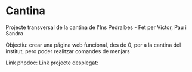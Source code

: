 # Cantina
Projecte transversal de la cantina de l'Ins Pedralbes - Fet per Victor, Pau i Sandra

Objectiu: crear una página web funcional, des de 0, per a la cantina del institut, pero poder realitzar comandes de menjars

Link phpdoc: 
Link projecte desplegat: 

